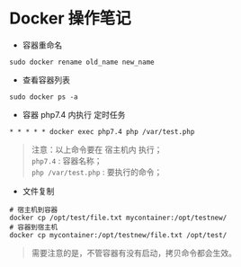 # Docker 操作笔记
- 容器重命名
```
sudo docker rename old_name new_name
```
- 查看容器列表
```
sudo docker ps -a
```
- 容器 php7.4 内执行 定时任务
```
* * * * * docker exec php7.4 php /var/test.php
```
> 注意：以上命令要在 宿主机内 执行；  
> `php7.4` : 容器名称；  
> `php /var/test.php` : 要执行的命令；
> 

- 文件复制
```
# 宿主机到容器
docker cp /opt/test/file.txt mycontainer:/opt/testnew/
# 容器到宿主机
docker cp mycontainer:/opt/testnew/file.txt /opt/test/
```
> 需要注意的是，不管容器有没有启动，拷贝命令都会生效。
